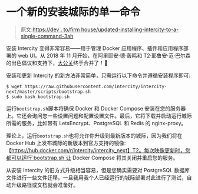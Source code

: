 # 一个新的安装城际的单一命令

> 原文:[https://dev . to/firm house/updated-installing-intercity-to-a-single-command-3ah](https://dev.to/firmhouse/updated-installing-intercity-to-a-single-command-3ah)

安装 Intercity 变得非常容易——用于管理 Docker 应用程序、插件和应用程序部署的 web UI。从 2018 年 11 月开始，在阿里耶安·德·轰鸣和 T2·耶鲁安·范·巴尔森的出色倡议和支持下，[大公关](https://github.com/intercity/intercity-next/pull/265)终于合并了！🥳

安装和更新 Intercity 的新方法非常简单，只需运行以下命令并遵循安装程序即可:

```
$ wget https://raw.githubusercontent.com/intercity/intercity-next/master/scripts/bootstrap.sh
$ sudo bash bootstrap.sh 
```

运行`bootstrap.sh`脚本将确保 Docker 和 Docker Compose 安装在您的服务器上。它还会询问您一些设置问题和配置设置文件。最后，它将下载并启动运行城际所需的服务，比如带有 LetsEncrypt、PostgreSQL 和 Redis 的 nginx-proxy。

理论上，运行`bootstrap.sh`也将允许你升级到最新版本的城际，因为我们将在 Docker Hub 上发布城际的新版本到官方支持的镜像:【https://hub.docker.com/r/intercity/intercity_next】T2。每次映像更新时，您都可以运行`bootstrap.sh`让 Docker Compose 将其关闭并重启您的服务。

从安装 Intercity 的旧方式升级相当容易，但是您确实需要对 PostgreSQL 数据库文件进行一些文件迁移。一旦我用我个人已经运行的城际部署对此进行了测试，自动升级路径或文档就会准备好。
